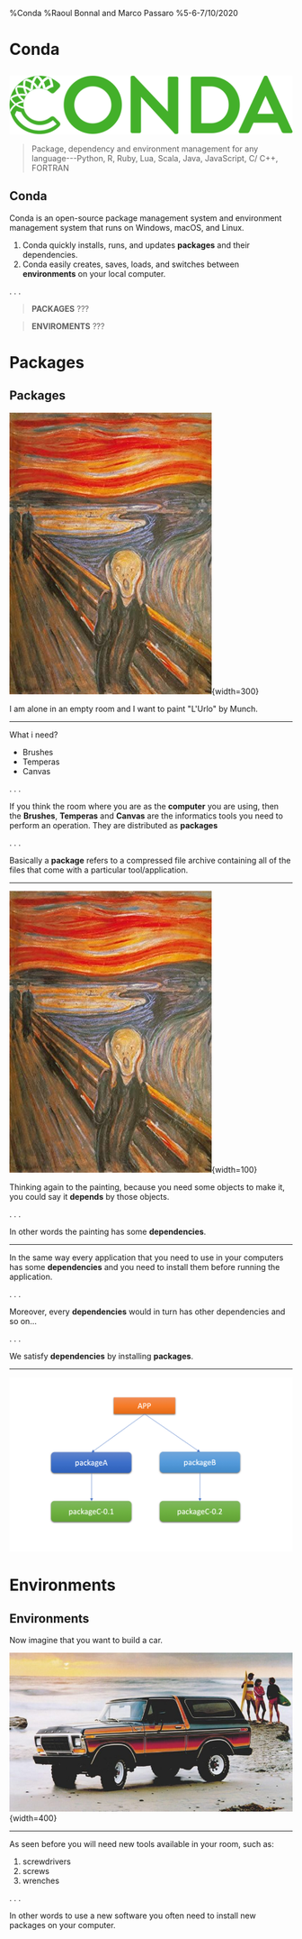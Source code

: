 %Conda
%Raoul Bonnal and Marco Passaro
%5-6-7/10/2020

# Conda

##
![](img/conda_logo.png)

> Package, dependency and environment management for any language---Python, R, Ruby, Lua, Scala, Java, JavaScript, C/ C++, FORTRAN


## Conda
Conda is an open-source package management system and environment management system that runs on Windows, macOS, and Linux.

1. Conda quickly installs, runs, and updates **packages** and their dependencies.
2. Conda easily creates, saves, loads, and switches between **environments** on your local computer.

. . .

> **PACKAGES** ???

> **ENVIROMENTS** ???

# Packages

## Packages
![](img/munch.png){width=300}

I am alone in an empty room and I want to paint "L'Urlo" by Munch.

----

What i need?

- Brushes
- Temperas
- Canvas
 
. . .

If you think the room where you are as the **computer** you are using, then the **Brushes**, **Temperas** and **Canvas** are the informatics tools you need to perform an operation. They are distributed as **packages**

. . .

Basically a **package** refers to a compressed file archive containing all of the files that come with a particular tool/application.

----

![](img/munch.png){width=100}

Thinking again to the painting, because you need some objects to make it, you could say it **depends** by those objects.

. . .

In other words the painting has some **dependencies**.

----

In the same way every application that you need to use in your computers has some **dependencies** and you need to install them before running the application.

. . .

Moreover, every **dependencies** would in turn has other dependencies and so on...

. . .

We satisfy **dependencies** by installing **packages**.

----

![](img/dependencies.png)

# Environments

## Environments
Now imagine that you want to build a car.

![](img/bronco.png){width=400}

----

As seen before you will need new tools available in your room, such as:

1. screwdrivers
2. screws
3. wrenches

. . .

In other words to use a new software you often need to install new packages on your computer.


















